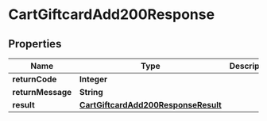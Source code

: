 

# CartGiftcardAdd200Response

## Properties

Name | Type | Description | Notes
------------ | ------------- | ------------- | -------------
**returnCode** | **Integer** |  |  [optional]
**returnMessage** | **String** |  |  [optional]
**result** | [**CartGiftcardAdd200ResponseResult**](CartGiftcardAdd200ResponseResult.md) |  |  [optional]




